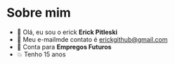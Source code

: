 # Sobre mim

-  👋 Olá, eu sou o erick **Erick Pitleski**
-  👀 Meu e-mailmde contato é erickgithub@gmail.com
-  👻 Conta para **Empregos Futuros**
-  💥 Tenho 15 anos
